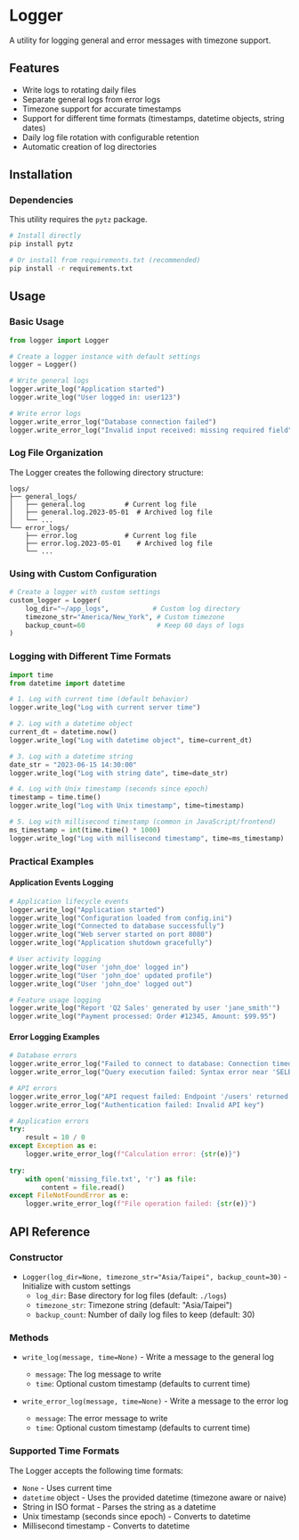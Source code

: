 # Logger

A utility for logging general and error messages with timezone support.

## Features

- Write logs to rotating daily files
- Separate general logs from error logs
- Timezone support for accurate timestamps
- Support for different time formats (timestamps, datetime objects, string dates)
- Daily log file rotation with configurable retention
- Automatic creation of log directories

## Installation

### Dependencies

This utility requires the `pytz` package.

```bash
# Install directly
pip install pytz

# Or install from requirements.txt (recommended)
pip install -r requirements.txt
```

## Usage

### Basic Usage

```python
from logger import Logger

# Create a logger instance with default settings
logger = Logger()

# Write general logs
logger.write_log("Application started")
logger.write_log("User logged in: user123")

# Write error logs
logger.write_error_log("Database connection failed")
logger.write_error_log("Invalid input received: missing required field")
```

### Log File Organization

The Logger creates the following directory structure:

```
logs/
├── general_logs/
│   ├── general.log          # Current log file
│   ├── general.log.2023-05-01  # Archived log file
│   └── ...
└── error_logs/
    ├── error.log            # Current log file
    ├── error.log.2023-05-01    # Archived log file
    └── ...
```

### Using with Custom Configuration

```python
# Create a logger with custom settings
custom_logger = Logger(
    log_dir="~/app_logs",           # Custom log directory
    timezone_str="America/New_York", # Custom timezone
    backup_count=60                  # Keep 60 days of logs
)
```

### Logging with Different Time Formats

```python
import time
from datetime import datetime

# 1. Log with current time (default behavior)
logger.write_log("Log with current server time")

# 2. Log with a datetime object
current_dt = datetime.now()
logger.write_log("Log with datetime object", time=current_dt)

# 3. Log with a datetime string
date_str = "2023-06-15 14:30:00"
logger.write_log("Log with string date", time=date_str)

# 4. Log with Unix timestamp (seconds since epoch)
timestamp = time.time()
logger.write_log("Log with Unix timestamp", time=timestamp)

# 5. Log with millisecond timestamp (common in JavaScript/frontend)
ms_timestamp = int(time.time() * 1000)
logger.write_log("Log with millisecond timestamp", time=ms_timestamp)
```

### Practical Examples

#### Application Events Logging

```python
# Application lifecycle events
logger.write_log("Application started")
logger.write_log("Configuration loaded from config.ini")
logger.write_log("Connected to database successfully")
logger.write_log("Web server started on port 8080")
logger.write_log("Application shutdown gracefully")

# User activity logging
logger.write_log("User 'john_doe' logged in")
logger.write_log("User 'john_doe' updated profile")
logger.write_log("User 'john_doe' logged out")

# Feature usage logging
logger.write_log("Report 'Q2 Sales' generated by user 'jane_smith'")
logger.write_log("Payment processed: Order #12345, Amount: $99.95")
```

#### Error Logging Examples

```python
# Database errors
logger.write_error_log("Failed to connect to database: Connection timeout")
logger.write_error_log("Query execution failed: Syntax error near 'SELECT'")

# API errors
logger.write_error_log("API request failed: Endpoint '/users' returned 404")
logger.write_error_log("Authentication failed: Invalid API key")

# Application errors
try:
    result = 10 / 0
except Exception as e:
    logger.write_error_log(f"Calculation error: {str(e)}")
    
try:
    with open('missing_file.txt', 'r') as file:
        content = file.read()
except FileNotFoundError as e:
    logger.write_error_log(f"File operation failed: {str(e)}")
```

## API Reference

### Constructor

- `Logger(log_dir=None, timezone_str="Asia/Taipei", backup_count=30)` - Initialize with custom settings
  - `log_dir`: Base directory for log files (default: `./logs`)
  - `timezone_str`: Timezone string (default: "Asia/Taipei")
  - `backup_count`: Number of daily log files to keep (default: 30)

### Methods

- `write_log(message, time=None)` - Write a message to the general log
  - `message`: The log message to write
  - `time`: Optional custom timestamp (defaults to current time)
  
- `write_error_log(message, time=None)` - Write a message to the error log
  - `message`: The error message to write
  - `time`: Optional custom timestamp (defaults to current time)

### Supported Time Formats

The Logger accepts the following time formats:
- `None` - Uses current time
- `datetime` object - Uses the provided datetime (timezone aware or naive)
- String in ISO format - Parses the string as a datetime
- Unix timestamp (seconds since epoch) - Converts to datetime
- Millisecond timestamp - Converts to datetime
